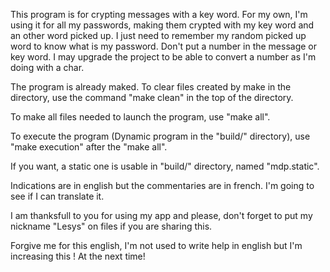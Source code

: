 This program is for crypting messages with a key word. For my own, I'm using it for all my passwords, making them crypted with my key word and an other word picked up. I just need to remember my random picked up word to know what is my password.
Don't put a number in the message or key word. I may upgrade the project to be able to convert a number as I'm doing with a char.


The program is already maked. To clear files created by make in the directory, use the command "make clean" in the top of the directory.

To make all files needed to launch the program, use "make all".

To execute the program (Dynamic program in the "build/" directory), use "make execution" after the "make all".

If you want, a static one is usable in "build/" directory, named "mdp.static".


Indications are in english but the commentaries are in french. I'm going to see if I can translate it.


I am thanksfull to you for using my app and please, don't forget to put my nickname "Lesys" on files if you are sharing this.

Forgive me for this english, I'm not used to write help in english but I'm increasing this !
At the next time!
